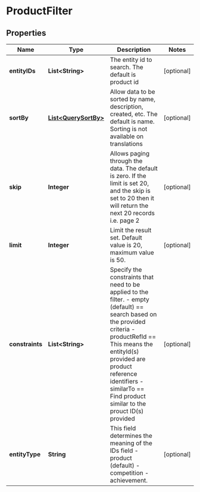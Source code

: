 

# ProductFilter


## Properties

Name | Type | Description | Notes
------------ | ------------- | ------------- | -------------
**entityIDs** | **List&lt;String&gt;** | The entity id to search. The default is product id |  [optional]
**sortBy** | [**List&lt;QuerySortBy&gt;**](QuerySortBy.md) | Allow data to be sorted by name, description, created, etc. The default is name. Sorting is not available on translations |  [optional]
**skip** | **Integer** | Allows paging through the data. The default is zero. If the limit is set 20, and the skip is set to 20 then it will return the next 20 records i.e. page 2 |  [optional]
**limit** | **Integer** | Limit the result set. Default value is 20, maximum value is 50. |  [optional]
**constraints** | **List&lt;String&gt;** | Specify the constraints that need to be applied to the filter. - empty (default) &#x3D;&#x3D; search based on the provided criteria - productRefId &#x3D;&#x3D; This means the entityId(s) provided are product reference identifiers - similarTo &#x3D;&#x3D; Find product similar to the prouct ID(s) provided |  [optional]
**entityType** | **String** | This field determines the meaning of the IDs field - product (default) - competition - achievement. |  [optional]




